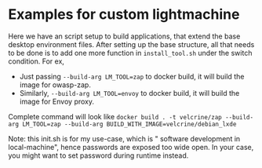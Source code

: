 # Examples for custom lightmachine

Here we have an script setup to build applications, that extend the base desktop environment files.
After setting up the base structure, all that needs to be done is to add one more function in `install_tool.sh` under the switch condition.
For ex, 
* Just passing `--build-arg LM_TOOL=zap` to docker build, it will build the image for owasp-zap.
* Similarly, `--build-arg LM_TOOL=envoy` to docker build, it will build the image for Envoy proxy.

Complete command will look like `docker build . -t velcrine/zap --build-arg LM_TOOL=zap --build-arg BUILD_WITH_IMAGE=velcrine/debian_lxde`

Note: this init.sh is for my use-case, which is " software development in local-machine", hence passwords are exposed too wide open. In your case, you might want to set password during runtime instead.